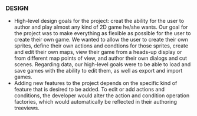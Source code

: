 ### DESIGN

* High-level design goals for the project: creat the ability for the user to author and play almost any kind of 2D game he/she wants. Our goal for the project was to make everything as flexible as possible for the user to create their own game. We wanted to allow the user to create their own sprites, define their own actions and condtions for those sprites, create and edit their own maps, view their game from a heads-up display or from different map points of view, and author their own dialogs and cut scenes. Regarding data, our high-level goals were to be able to load and save games with the ability to edit them, as well as export and import games. 
* Adding new features to the project depends on the specific kind of feature that is desired to be added. To edit or add actions and conditions, the developer would alter the action and condition operation factories, which would automatically be reflected in their authoring treeviews. 